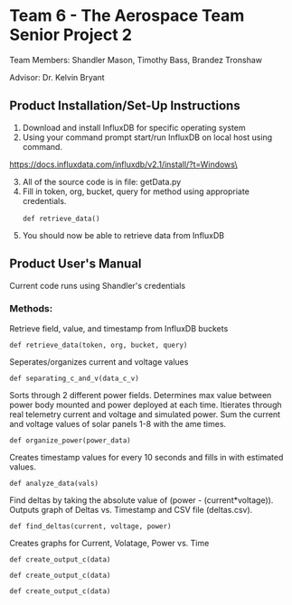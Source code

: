 # Team 6 - The Aerospace Team Senior Project 2
Team Members: Shandler Mason, Timothy Bass, Brandez Tronshaw

Advisor: Dr. Kelvin Bryant
## Product Installation/Set-Up Instructions
1. Download and install InfluxDB for specific operating system 
2. Using your command prompt start/run InfluxDB on local host using command. 

https://docs.influxdata.com/influxdb/v2.1/install/?t=Windows\

3. All of the source code is in file: getData.py
4. Fill in token, org, bucket, query for method using appropriate credentials. <pre><code>def retrieve_data()</code> </pre> 
5. You should now be able to retrieve data from InfluxDB


## Product User's Manual
Current code runs using Shandler's credentials 
### Methods:
Retrieve field, value, and timestamp from InfluxDB buckets
<pre><code>def retrieve_data(token, org, bucket, query)</code></pre>

Seperates/organizes current and voltage values 
<pre><code>def separating_c_and_v(data_c_v)</code></pre>

Sorts through 2 different power fields. Determines max value between power body mounted and power deployed at each time. Itierates through real telemetry current and voltage and simulated power. Sum the current and voltage values of solar panels 1-8 with the ame times.
<pre><code>def organize_power(power_data)</code></pre>

Creates timestamp values for every 10 seconds and fills in with estimated values.
<pre><code>def analyze_data(vals)</code></pre>

Find deltas by taking the absolute value of (power - (current*voltage)). Outputs graph of Deltas vs. Timestamp and CSV file (deltas.csv).
<pre><code>def find_deltas(current, voltage, power)</code></pre>

Creates graphs for Current, Volatage, Power vs. Time
<pre><code>def create_output_c(data)</code></pre>
<pre><code>def create_output_c(data)</code></pre>
<pre><code>def create_output_c(data)</code></pre>

